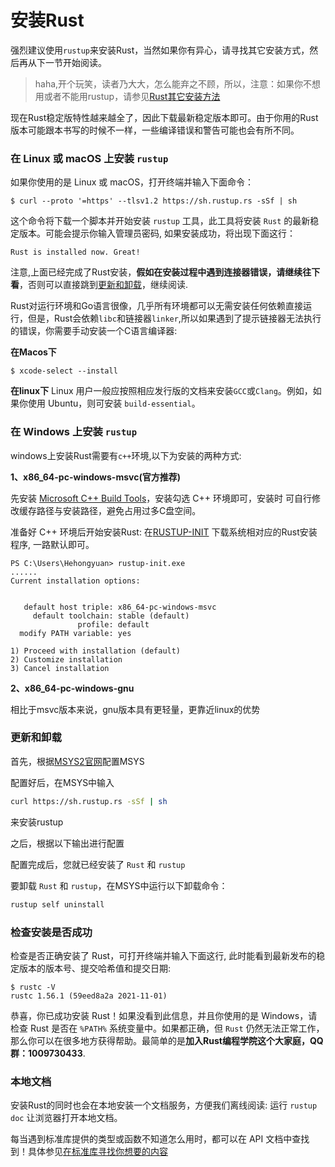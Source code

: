 # 安装Rust

强烈建议使用`rustup`来安装Rust，当然如果你有异心，请寻找其它安装方式，然后再从下一节开始阅读。

> haha,开个玩笑，读者乃大大，怎么能弃之不顾，所以，注意：如果你不想用或者不能用rustup，请参见[Rust其它安装方法](https://forge.rust-lang.org/infra/other-installation-methods.html#other-rust-installation-methods)

现在Rust稳定版特性越来越全了，因此下载最新稳定版本即可。由于你用的Rust版本可能跟本书写的时候不一样，一些编译错误和警告可能也会有所不同。


### 在 Linux 或 macOS 上安装 `rustup`

如果你使用的是 Linux 或 macOS，打开终端并输入下面命令：

```console
$ curl --proto '=https' --tlsv1.2 https://sh.rustup.rs -sSf | sh
```

这个命令将下载一个脚本并开始安装 `rustup` 工具，此工具将安装 `Rust` 的最新稳定版本。可能会提示你输入管理员密码, 如果安装成功，将出现下面这行：

```text
Rust is installed now. Great!
```

注意,上面已经完成了Rust安装，**假如在安装过程中遇到连接器错误，请继续往下看**，否则可以直接跳到[更新和卸载](#更新和卸载)，继续阅读.

Rust对运行环境和Go语言很像，几乎所有环境都可以无需安装任何依赖直接运行，但是，Rust会依赖`libc`和链接器`linker`,所以如果遇到了提示链接器无法执行的错误，你需要手动安装一个C语言编译器:

**在Macos下**
```console
$ xcode-select --install
```
**在linux下**
Linux 用户一般应按照相应发行版的文档来安装`GCC`或`Clang`。例如，如果你使用 Ubuntu，则可安装 `build-essential`。


### 在 Windows 上安装 `rustup`

windows上安装Rust需要有`c++`环境,以下为安装的两种方式:

**1、x86_64-pc-windows-msvc(官方推荐)**

先安装 [Microsoft C++ Build Tools](https://visualstudio.microsoft.com/zh-hans/visual-cpp-build-tools/)，安装勾选 C++ 环境即可，安装时 可自行修改缓存路径与安装路径，避免占用过多C盘空间。

准备好 C++ 环境后开始安装Rust: 在[RUSTUP-INIT](https://www.rust-lang.org/learn/get-started) 下载系统相对应的Rust安装程序, 一路默认即可。

``` shell
PS C:\Users\Hehongyuan> rustup-init.exe 
......
Current installation options:


   default host triple: x86_64-pc-windows-msvc
     default toolchain: stable (default)
               profile: default
  modify PATH variable: yes

1) Proceed with installation (default)
2) Customize installation
3) Cancel installation
```

**2、x86_64-pc-windows-gnu**

相比于msvc版本来说，gnu版本具有更轻量，更靠近linux的优势

### 更新和卸载

首先，根据[MSYS2官网](https://www.msys2.org/)配置MSYS

配置好后，在MSYS中输入
```bash
curl https://sh.rustup.rs -sSf | sh
```
来安装rustup

之后，根据以下输出进行配置


配置完成后，您就已经安装了 `Rust` 和 `rustup`

要卸载 `Rust` 和 `rustup`，在MSYS中运行以下卸载命令：

```bash
rustup self uninstall
```

### 检查安装是否成功

检查是否正确安装了 Rust，可打开终端并输入下面这行, 此时能看到最新发布的稳定版本的版本号、提交哈希值和提交日期:

```console
$ rustc -V
rustc 1.56.1 (59eed8a2a 2021-11-01)
```

恭喜，你已成功安装 Rust！如果没看到此信息，并且你使用的是 Windows，请检查 Rust 是否在 `%PATH%` 系统变量中。如果都正确，但 `Rust` 仍然无法正常工作，那么你可以在很多地方获得帮助。最简单的是**加入Rust编程学院这个大家庭，QQ群：1009730433**.

### 本地文档

安装Rust的同时也会在本地安装一个文档服务，方便我们离线阅读: 运行 `rustup doc` 让浏览器打开本地文档。

每当遇到标准库提供的类型或函数不知道怎么用时，都可以在 API 文档中查找到！具体参见[在标准库寻找你想要的内容](../std/search.md)
